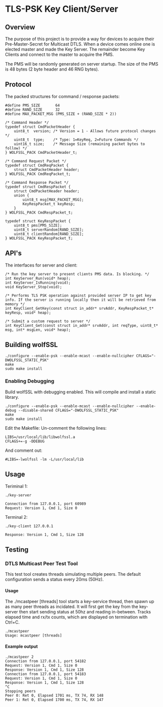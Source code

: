 # TLS-PSK Key Client/Server

## Overview

The purpose of this project is to provide a way for devices to acquire their Pre-Master-Secret for Multicast DTLS. When a device comes online one is elected master and made the Key Server. The remainder become Key Clients and connect to the master to acquire the PMS.

The PMS will be randomly generated on server startup. The size of the PMS is 48 bytes (2 byte header and 46 RNG bytes).

## Protocol

The packed structures for command / response packets:

```
#define PMS_SIZE       64
#define RAND_SIZE      32
#define MAX_PACKET_MSG (PMS_SIZE + (RAND_SIZE * 2))

/* Command Header */
typedef struct CmdPacketHeader {
    uint8_t  version; /* Version = 1 - Allows future protocol changes */
    uint8_t  type;    /* Type: 1=KeyReq, 2=Future Commands */
    uint16_t size;    /* Message Size (remaining packet bytes to follow) */
} WOLFSSL_PACK CmdPacketHeader_t;

/* Command Request Packet */
typedef struct CmdReqPacket {
    struct CmdPacketHeader header;
} WOLFSSL_PACK CmdReqPacket_t;

/* Command Response Packet */
typedef struct CmdRespPacket {
    struct CmdPacketHeader header;
    union {
        uint8_t msg[MAX_PACKET_MSG];
        KeyRespPacket_t keyResp;
    }
} WOLFSSL_PACK CmdRespPacket_t;

typedef struct KeyRespPacket {
    uint8_t pms[PMS_SIZE];
    uint8_t serverRandom[RAND_SIZE];
    uint8_t clientRandom[RAND_SIZE];
} WOLFSSL_PACK KeyRespPacket_t;
```

## API's

The interfaces for server and client:

```
/* Run the key server to present clients PMS data. Is blocking. */
int KeyServer_Run(void* heap);
int KeyServer_IsRunning(void);
void KeyServer_Stop(void);

/* Performs TLS PSK operation against provided server IP to get key info. If the server is running locally then it will be retrieved from memory */
int KeyClient_GetKey(const struct in_addr* srvAddr, KeyRespPacket_t* keyResp, void* heap);

/* Submit a custom request to server */
int KeyClient_Get(const struct in_addr* srvAddr, int reqType, uint8_t* msg, int* msgLen, void* heap);
```

## Building wolfSSL

```
./configure --enable-psk --enable-mcast --enable-nullcipher CFLAGS="-DWOLFSSL_STATIC_PSK"
make
sudo make install
```

### Enabling Debugging

Build wolfSSL with debugging enabled. This will compile and install a static library.
```
./configure --enable-psk --enable-mcast --enable-nullcipher --enable-debug --disable-shared CFLAGS="-DWOLFSSL_STATIC_PSK"
make
sudo make install
```

Edit the Makefile:
Un-comment the following lines:

```
LIBS=/usr/local/lib/libwolfssl.a
CFLAGS+=-g -DDEBUG
```

And comment out:

```
#LIBS=-lwolfssl -lm -L/usr/local/lib
```

## Usage


Teriminal 1:

```
./key-server

Connection from 127.0.0.1, port 60989
Request: Version 1, Cmd 1, Size 0
```

Terminal 2:

```
./key-client 127.0.0.1

Response: Version 1, Cmd 1, Size 128
```


## Testing

### DTLS Multicast Peer Test Tool

This test tool creates threads simulating multiple peers. The default configuration sends a status every 20ms (50Hz).

#### Usage

The ./mcastpeer [threads] tool starts a key-service thread, then spawn up as many peer threads as incidated. It will first get the key from the key-server then start sending status at 50hz and reading in-between. Tracks elapsed time and rx/tx counts, which are displayed on termination with Ctrl+C.

```
./mcastpeer
Usage: mcastpeer [threads]
```

#### Example output

```
./mcastpeer 2
Connection from 127.0.0.1, port 54182
Request: Version 1, Cmd 1, Size 0
Response: Version 1, Cmd 1, Size 128
Connection from 127.0.0.1, port 54183
Request: Version 1, Cmd 1, Size 0
Response: Version 1, Cmd 1, Size 128
^C
Stopping peers
Peer 0: Ret 0, Elapsed 1701 ms, TX 74, RX 148
Peer 1: Ret 0, Elapsed 1700 ms, TX 74, RX 147
```
